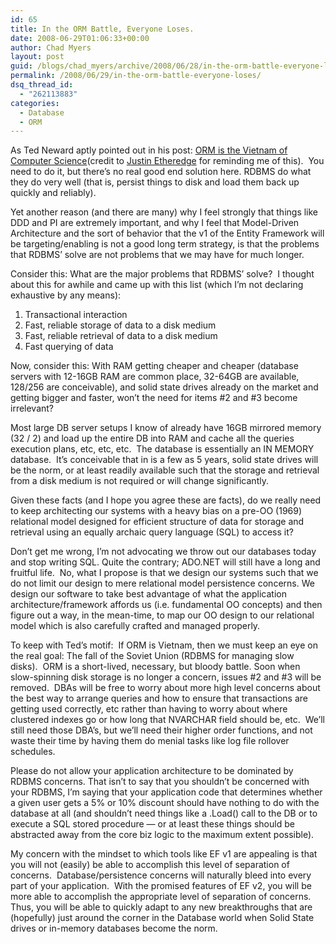 ```yaml
---
id: 65
title: In the ORM Battle, Everyone Loses.
date: 2008-06-29T01:06:33+00:00
author: Chad Myers
layout: post
guid: /blogs/chad_myers/archive/2008/06/28/in-the-orm-battle-everyone-loses.aspx
permalink: /2008/06/29/in-the-orm-battle-everyone-loses/
dsq_thread_id:
  - "262113883"
categories:
  - Database
  - ORM
---
```

As Ted Neward aptly pointed out in his post: [ORM is the Vietnam of Computer Science](http://blogs.tedneward.com/2006/06/26/The+Vietnam+Of+Computer+Science.aspx)(credit to [Justin Etheredge](http://www.codethinked.com) for reminding me of this).&nbsp; You need to do it, but there&#8217;s no real good end solution here. RDBMS do what they do very well (that is, persist things to disk and load them back up quickly and reliably).

Yet another reason (and there are many) why I feel strongly that things like DDD and PI are extremely important, and why I feel that Model-Driven Architecture and the sort of behavior that the v1 of the Entity Framework will be targeting/enabling is not a good long term strategy, is that the problems that RDBMS&#8217; solve are not problems that we may have for much longer.

Consider this: What are the major problems that RDBMS&#8217; solve?&nbsp; I thought about this for awhile and came up with this list (which I&#8217;m not declaring exhaustive by any means):

  1. Transactional interaction
  2. Fast, reliable storage of data to a disk medium
  3. Fast, reliable retrieval of data to a disk medium
  4. Fast querying of data

Now, consider this: With RAM getting cheaper and cheaper (database servers with 12-16GB RAM are common place, 32-64GB are available, 128/256 are conceivable), and solid state drives already on the market and getting bigger and faster, won&#8217;t the need for items #2 and #3 become irrelevant?

Most large DB server setups I know of already have 16GB mirrored memory (32 / 2) and load up the entire DB into RAM and cache all the queries execution plans, etc, etc, etc.&nbsp; The database is essentially an IN MEMORY database.&nbsp; It&#8217;s conceivable that in is a few as 5 years, solid state drives will be the norm, or at least readily available such that the storage and retrieval from a disk medium is not required or will change significantly.

Given these facts (and I hope you agree these are facts), do we really need to keep architecting our systems with a heavy bias on a pre-OO (1969) relational model designed for efficient structure of data for storage and retrieval using an equally archaic query language (SQL) to access it?

Don&#8217;t get me wrong, I&#8217;m not advocating we throw out our databases today and stop writing SQL. Quite the contrary; ADO.NET will still have a long and fruitful life.&nbsp; No, what I propose is that we design our systems such that we do not limit our design to mere relational model persistence concerns. We design our software to take best advantage of what the application architecture/framework affords us (i.e. fundamental OO concepts) and then figure out a way, in the mean-time, to map our OO design to our relational model which is also carefully crafted and managed properly.

To keep with Ted&#8217;s motif:&nbsp; If ORM is Vietnam, then we must keep an eye on the real goal: The fall of the Soviet Union (RDBMS for managing slow disks).&nbsp; ORM is a short-lived, necessary, but bloody battle. Soon when slow-spinning disk storage is no longer a concern, issues #2 and #3 will be removed.&nbsp; DBAs will be free to worry about more high level concerns about the best way to arrange queries and how to ensure that transactions are getting used correctly, etc rather than having to worry about where clustered indexes go or how long that NVARCHAR field should be, etc.&nbsp; We&#8217;ll still need those DBA&#8217;s, but we&#8217;ll need their higher order functions, and not waste their time by having them do menial tasks like log file rollover schedules.

Please do not allow your application architecture to be dominated by RDBMS concerns. That isn&#8217;t to say that you shouldn&#8217;t be concerned with your RDBMS, I&#8217;m saying that your application code that determines whether a given user gets a 5% or 10% discount should have nothing to do with the database at all (and shouldn&#8217;t need things like a .Load() call to the DB or to execute a SQL stored procedure &#8212; or at least these things should be abstracted away from the core biz logic to the maximum extent possible).

My concern with the mindset to which tools like EF v1 are appealing is that you will not (easily) be able to accomplish this level of separation of concerns.&nbsp; Database/persistence concerns will naturally bleed into every part of your application.&nbsp; With the promised features of EF v2, you will be more able to accomplish the appropriate level of separation of concerns.&nbsp; Thus, you will be able to quickly adapt to any new breakthroughs that are (hopefully) just around the corner in the Database world when Solid State drives or in-memory databases become the norm.